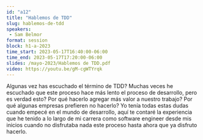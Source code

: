 ```yaml
---
id: "a12"
title: "Hablemos de TDD"
slug: hablemos-de-tdd
speakers:
 - Sam Belmor
format: session
block: h1-a-2023
time_start: 2023-05-17T16:40:00-06:00
time_end: 2023-05-17T17:20:00-06:00
slides: /mayo-2023/Hablemos de TDD.pdf
video: https://youtu.be/gM-cgWTYrqk
---
```


Algunas vez has escuchado el término de TDD? Muchas veces he escuchado que este proceso hace más lento el proceso de desarrollo, pero es verdad esto? Por qué hacerlo agregar más valor a nuestro trabajo?  Por qué algunas empresas prefieren no hacerlo? 
Yo tenía todas estas dudas cuando empecé en el mundo de desarrollo, aquí te contaré la experiencia que he tenido a lo largo de mi carrera como software engineer desde mis inicios cuando no disfrutaba nada este proceso hasta ahora que ya disfruto hacerlo.